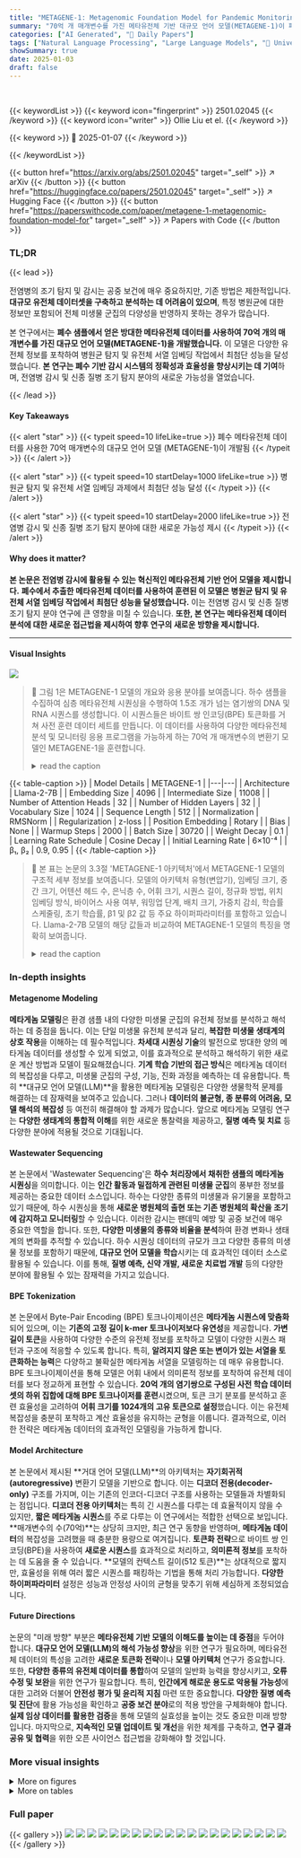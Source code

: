 ```yaml
---
title: "METAGENE-1: Metagenomic Foundation Model for Pandemic Monitoring"
summary: "70억 개 매개변수를 가진 메타유전체 기반 대규모 언어 모델(METAGENE-1)이 폐수 데이터로 훈련되어 병원균 탐지 및 유전체 서열 임베딩 작업에서 최첨단 성능을 달성했습니다."
categories: ["AI Generated", "🤗 Daily Papers"]
tags: ["Natural Language Processing", "Large Language Models", "🏢 University of Southern California",]
showSummary: true
date: 2025-01-03
draft: false
---
```


<br>

{{< keywordList >}}
{{< keyword icon="fingerprint" >}} 2501.02045 {{< /keyword >}}
{{< keyword icon="writer" >}} Ollie Liu et el. {{< /keyword >}}
 
{{< keyword >}} 🤗 2025-01-07 {{< /keyword >}}
 
{{< /keywordList >}}

{{< button href="https://arxiv.org/abs/2501.02045" target="_self" >}}
↗ arXiv
{{< /button >}}
{{< button href="https://huggingface.co/papers/2501.02045" target="_self" >}}
↗ Hugging Face
{{< /button >}}
{{< button href="https://paperswithcode.com/paper/metagene-1-metagenomic-foundation-model-for" target="_self" >}}
↗ Papers with Code
{{< /button >}}




### TL;DR


{{< lead >}}

전염병의 조기 탐지 및 감시는 공중 보건에 매우 중요하지만, 기존 방법은 제한적입니다. **대규모 유전체 데이터셋을 구축하고 분석하는 데 어려움이 있으며**, 특정 병원균에 대한 정보만 포함되어 전체 미생물 군집의 다양성을 반영하지 못하는 경우가 많습니다.



본 연구에서는 **폐수 샘플에서 얻은 방대한 메타유전체 데이터를 사용하여 70억 개의 매개변수를 가진 대규모 언어 모델(METAGENE-1)을 개발했습니다.** 이 모델은 다양한 유전체 정보를 포착하여 병원균 탐지 및 유전체 서열 임베딩 작업에서 최첨단 성능을 달성했습니다.  **본 연구는 폐수 기반 감시 시스템의 정확성과 효율성을 향상시키는 데 기여**하며, 전염병 감시 및 신종 질병 조기 탐지 분야의 새로운 가능성을 열었습니다.

{{< /lead >}}


#### Key Takeaways

{{< alert "star" >}}
{{< typeit speed=10 lifeLike=true >}} 폐수 메타유전체 데이터를 사용한 70억 매개변수의 대규모 언어 모델 (METAGENE-1)이 개발됨 {{< /typeit >}}
{{< /alert >}}

{{< alert "star" >}}
{{< typeit speed=10 startDelay=1000 lifeLike=true >}} 병원균 탐지 및 유전체 서열 임베딩 과제에서 최첨단 성능 달성 {{< /typeit >}}
{{< /alert >}}

{{< alert "star" >}}
{{< typeit speed=10 startDelay=2000 lifeLike=true >}} 전염병 감시 및 신종 질병 조기 탐지 분야에 대한 새로운 가능성 제시 {{< /typeit >}}
{{< /alert >}}

#### Why does it matter?
**본 논문은 전염병 감시에 활용될 수 있는 혁신적인 메타유전체 기반 언어 모델을 제시합니다.**  **폐수에서 추출한 메타유전체 데이터를 사용하여 훈련된 이 모델은 병원균 탐지 및 유전체 서열 임베딩 작업에서 최첨단 성능을 달성했습니다.** 이는 전염병 감시 및 신종 질병 조기 탐지 분야 연구에 큰 영향을 미칠 수 있습니다. **또한, 본 연구는 메타유전체 데이터 분석에 대한 새로운 접근법을 제시하여 향후 연구의 새로운 방향을 제시합니다.**

------
#### Visual Insights



![](https://arxiv.org/html/2501.02045/x2.png)

> 🔼 그림 1은 METAGENE-1 모델의 개요와 응용 분야를 보여줍니다. 하수 샘플을 수집하여 심층 메타유전체 시퀀싱을 수행하여 1.5조 개가 넘는 염기쌍의 DNA 및 RNA 시퀀스를 생성합니다. 이 시퀀스들은 바이트 쌍 인코딩(BPE) 토큰화를 거쳐 사전 훈련 데이터 세트를 만듭니다. 이 데이터를 사용하여 다양한 메타유전체 분석 및 모니터링 응용 프로그램을 가능하게 하는 70억 개 매개변수의 변환기 모델인 METAGENE-1을 훈련합니다.
> <details>
> <summary>read the caption</summary>
> Figure 1:  Overview of METAGENE-1 and applications. Wastewater samples are collected and undergo deep metagenomic sequencing to generate DNA and RNA sequences totaling over 1.5 trillion base pairs. These sequences are tokenized using byte-pair encoding (BPE) to create the pretraining dataset. The data is used to train METAGENE-1, a 7B-parameter transformer model that enables a wide range of metagenomic analysis and monitoring applications.
> </details>





{{< table-caption >}}
| Model Details | METAGENE-1 | 
|---|---| 
| Architecture | Llama-2-7B | 
| Embedding Size | 4096 | 
| Intermediate Size | 11008 | 
| Number of Attention Heads | 32 | 
| Number of Hidden Layers | 32 | 
| Vocabulary Size | 1024 | 
| Sequence Length | 512 | 
| Normalization | RMSNorm | 
| Regularization | z-loss | 
| Position Embedding | Rotary | 
| Bias | None | 
| Warmup Steps | 2000 | 
| Batch Size | 30720 | 
| Weight Decay | 0.1 | 
| Learning Rate Schedule | Cosine Decay | 
| Initial Learning Rate | 6×10⁻⁴ | 
| β₁, β₂ | 0.9, 0.95 | {{< /table-caption >}}

> 🔼 본 표는 논문의 3.3절 'METAGENE-1 아키텍처'에서 METAGENE-1 모델의 구조적 세부 정보를 보여줍니다.  모델의 아키텍처 유형(변압기), 임베딩 크기, 중간 크기, 어텐션 헤드 수, 은닉층 수, 어휘 크기, 시퀀스 길이, 정규화 방법, 위치 임베딩 방식, 바이어스 사용 여부, 워밍업 단계, 배치 크기, 가중치 감쇠, 학습률 스케줄링, 초기 학습률, β1 및 β2 값 등 주요 하이퍼파라미터를 포함하고 있습니다.  Llama-2-7B 모델의 해당 값들과 비교하여 METAGENE-1 모델의 특징을 명확히 보여줍니다.
> <details>
> <summary>read the caption</summary>
> Table 1: METAGENE-1 architecture details.
> </details>





### In-depth insights


#### Metagenome Modeling
**메타게놈 모델링**은 환경 샘플 내의 다양한 미생물 군집의 유전체 정보를 분석하고 해석하는 데 중점을 둡니다. 이는 단일 미생물 유전체 분석과 달리, **복잡한 미생물 생태계의 상호 작용**을 이해하는 데 필수적입니다.  **차세대 시퀀싱 기술**의 발전으로 방대한 양의 메타게놈 데이터를 생성할 수 있게 되었고, 이를 효과적으로 분석하고 해석하기 위한 새로운 계산 방법과 모델이 필요해졌습니다.  **기계 학습 기반의 접근 방식**은 메타게놈 데이터의 복잡성을 다루고, 미생물 군집의 구성, 기능, 진화 과정을 예측하는 데 유용합니다.  특히 **대규모 언어 모델(LLM)**을 활용한 메타게놈 모델링은 다양한 생물학적 문제를 해결하는 데 잠재력을 보여주고 있습니다. 그러나 **데이터의 불균형, 종 분류의 어려움, 모델 해석의 복잡성** 등 여전히 해결해야 할 과제가 많습니다. 앞으로 메타게놈 모델링 연구는 **다양한 생태계의 통합적 이해**를 위한 새로운 통찰력을 제공하고, **질병 예측 및 치료** 등 다양한 분야에 적용될 것으로 기대됩니다.

#### Wastewater Sequencing
본 논문에서 'Wastewater Sequencing'은 **하수 처리장에서 채취한 샘플의 메타게놈 시퀀싱**을 의미합니다. 이는 **인간 활동과 밀접하게 관련된 미생물 군집**의 풍부한 정보를 제공하는 중요한 데이터 소스입니다. 하수는 다양한 종류의 미생물과 유기물을 포함하고 있기 때문에, 하수 시퀀싱을 통해 **새로운 병원체의 출현 또는 기존 병원체의 확산을 조기에 감지하고 모니터링**할 수 있습니다. 이러한 감시는 팬데믹 예방 및 공중 보건에 매우 중요한 역할을 합니다. 또한, **다양한 미생물의 종류와 비율을 분석**하여 환경 변화나 생태계의 변화를 추적할 수 있습니다. 하수 시퀀싱 데이터의 규모가 크고 다양한 종류의 미생물 정보를 포함하기 때문에,  **대규모 언어 모델을 학습**시키는 데 효과적인 데이터 소스로 활용될 수 있습니다. 이를 통해, **질병 예측, 신약 개발, 새로운 치료법 개발** 등의 다양한 분야에 활용될 수 있는 잠재력을 가지고 있습니다.

#### BPE Tokenization
본 논문에서 Byte-Pair Encoding (BPE) 토크나이제이션은 **메타게놈 시퀀스에 맞춤화**되어 있으며, 이는 **기존의 고정 길이 k-mer 토크나이저보다 유연성**을 제공합니다. **가변 길이 토큰**을 사용하여 다양한 수준의 유전체 정보를 포착하고 모델이 다양한 시퀀스 패턴과 구조에 적응할 수 있도록 합니다. 특히, **알려지지 않은 또는 변이가 있는 서열을 토큰화하는 능력**은 다양하고 불확실한 메타게놈 서열을 모델링하는 데 매우 유용합니다. BPE 토크나이제이션을 통해 모델은 어휘 내에서 의미론적 정보를 포착하여 유전체 데이터를 보다 정교하게 표현할 수 있습니다.  **20억 개의 염기쌍으로 구성된 사전 학습 데이터셋의 하위 집합에 대해 BPE 토크나이저를 훈련**시켰으며, 토큰 크기 분포를 분석하고 훈련 효율성을 고려하여 **어휘 크기를 1024개의 고유 토큰으로 설정**했습니다. 이는 유전체 복잡성을 충분히 포착하고 계산 효율성을 유지하는 균형을 이룹니다.  결과적으로, 이러한 전략은 메타게놈 데이터의 효과적인 모델링을 가능하게 합니다.

#### Model Architecture
본 논문에서 제시된 **거대 언어 모델(LLM)**의 아키텍처는 **자기회귀적(autoregressive)** 변환기 모델을 기반으로 합니다.  이는 **디코더 전용(decoder-only)** 구조를 가지며, 이는 기존의 인코더-디코더 구조를 사용하는 모델들과 차별화되는 점입니다.  **디코더 전용 아키텍처**는 특히 긴 시퀀스를 다루는 데 효율적이지 않을 수 있지만, **짧은 메타게놈 시퀀스**를 주로 다루는 이 연구에서는 적합한 선택으로 보입니다.  **매개변수의 수(70억)**는 상당히 크지만, 최근 연구 동향을 반영하며, **메타게놈 데이터**의 복잡성을 고려했을 때 충분한 용량으로 여겨집니다.  **토큰화 전략**으로 바이트 쌍 인코딩(BPE)을 사용하여 **새로운 시퀀스**를 효과적으로 처리하고, **의미론적 정보**를 포착하는 데 도움을 줄 수 있습니다.  **모델의 컨텍스트 길이(512 토큰)**는 상대적으로 짧지만, 효율성을 위해 여러 짧은 시퀀스를 패킹하는 기법을 통해 처리 가능합니다.  **다양한 하이퍼파라미터** 설정은 성능과 안정성 사이의 균형을 맞추기 위해 세심하게 조정되었습니다.

#### Future Directions
논문의 "미래 방향" 부분은 **메타유전체 기반 모델의 이해도를 높이는 데 중점**을 두어야 합니다.  **대규모 언어 모델(LLM)의 해석 가능성 향상**을 위한 연구가 필요하며, 메타유전체 데이터의 특성을 고려한 **새로운 토큰화 전략**이나 **모델 아키텍처** 연구가 중요합니다. 또한, **다양한 종류의 유전체 데이터를 통합**하여 모델의 일반화 능력을 향상시키고, **오류 수정 및 보완**을 위한 연구가 필요합니다. 특히, **인간에게 해로운 용도로 악용될 가능성**에 대한 고려와 더불어 **안전성 평가 및 윤리적 지침** 마련 또한 중요합니다.  **다양한 질병 예측 및 진단**에 활용 가능성을 확인하고 **공중 보건 분야**로의 적용 방안을 구체화해야 합니다.  **실제 임상 데이터를 활용한 검증**을 통해 모델의 실효성을 높이는 것도 중요한 미래 방향입니다. 마지막으로, **지속적인 모델 업데이트 및 개선**을 위한 체계를 구축하고, **연구 결과 공유 및 협력**을 위한 오픈 사이언스 접근법을 강화해야 할 것입니다.


### More visual insights

<details>
<summary>More on figures
</summary>


![](https://arxiv.org/html/2501.02045/x3.png)

> 🔼 그림 2는 메타게놈 데이터 수집 및 모델 사전 훈련을 위한 시퀀싱 파이프라인의 개요를 보여줍니다. 먼저 (왼쪽) 하수를 수집하고, 이는 수만 종의 다양한 구성 유기체(중앙)로부터 유래한 게놈 조각을 포함합니다. 이러한 샘플은 고처리량 메타게놈 시퀀싱을 거쳐 수백만 개의 쌍으로 된 판독값(오른쪽)을 생성하며, 각 판독값은 수백 개의 염기쌍으로 구성됩니다. 최종 데이터셋은 모델 사전 훈련에 사용된 1.5조 개 이상의 염기쌍의 메타게놈 시퀀스로 구성됩니다.
> <details>
> <summary>read the caption</summary>
> Figure 2: Overview of the metagenomic data collection and sequencing pipeline for model pretraining. The process begins with the collection of wastewater (left), which contains genomic fragments from a diverse collection (e.g., tens of thousands) of constituent organisms (center). These samples are processed via high-throughput metagenomic sequencing to produce millions of paired-end reads (right), each consisting of hundreds of base pairs. The complete dataset comprises over 1.5 trillion base pairs of metagenomic sequences used for model pretraining.
> </details>



![](https://arxiv.org/html/2501.02045/extracted/6108967/figures/pretraining-data-snapshot.png)

> 🔼 그림 3은 METAGENE-1 사전 훈련 데이터셋의 메타게놈 구성을 보여줍니다. Kraken 2 소프트웨어를 사용하여 시퀀스 분류를 수행하고 Krona를 사용하여 시각화했습니다. 그림은 박테리아, 진핵생물, 바이러스 및 분류되지 않은 또는 알 수 없는 기원의 읽기 비율을 보여주는 원형 차트를 사용합니다. 그림 7에서는 더 자세한 내용을 확인할 수 있습니다.
> <details>
> <summary>read the caption</summary>
> Figure 3: Metagenomic composition of the METAGENE-1 pretraining dataset, estimated via Kraken 2 (Wood et al., 2019) sequence classification, and visualized via Krona (Ondov et al., 2011). See Figure 7 for a more-detailed view.
> </details>



![](https://arxiv.org/html/2501.02045/x4.png)

> 🔼 그림 4는 메타게놈 데이터셋을 사용하여 사전 훈련하는 동안 z-loss 값의 변화를 보여줍니다. z-loss는 모델 훈련의 안정성을 평가하는 지표로, 훈련 과정에서 손실 값의 급격한 변동이나 발산을 감지하는 데 도움이 됩니다. 이 그래프를 통해 모델의 훈련 안정성을 시각적으로 확인하고, 훈련 과정 중 발생할 수 있는 문제점들을 조기에 파악하여 해결할 수 있습니다. 즉, 그래프에서 z-loss 값이 안정적으로 유지되는 것은 모델 훈련이 안정적으로 진행되고 있음을 의미하며, 반대로 z-loss 값이 급격하게 변동하거나 발산하는 경우 모델 훈련에 문제가 발생했음을 의미합니다.
> <details>
> <summary>read the caption</summary>
> Figure 4: We show z𝑧zitalic_z-loss during pretraining, which aids and gives an indicator of stability.
> </details>



![](https://arxiv.org/html/2501.02045/x7.png)

> 🔼 그림 5는 METAGENE-1의 사전 훈련 중 손실 곡선을 보여줍니다. 왼쪽에는 1.5조 베이스 쌍의 사전 훈련 데이터셋에 대한 한 에포크의 훈련 손실을, 오른쪽에는 분리된 메타게놈 샘플에 대한 검증 손실을 보여줍니다. 훈련 곡선에서 훈련 과정에서 약간의 체계적인 진동이 발생하는데, 이는 효율성을 위해 구현된 의사 랜덤 데이터 셔플링 때문입니다. 그러나 이러한 진동은 검증 손실 곡선에는 나타나지 않습니다.
> <details>
> <summary>read the caption</summary>
> Figure 5: METAGENE-1 loss curves during pretraining. We show training loss (left), and validation loss on a held out metagenomic sample (right).
> </details>



![](https://arxiv.org/html/2501.02045/x8.png)

> 🔼 그림 6은 METAGENE-1 모델이 생성한 길이 정규화된 교차 엔트로피 손실의 분포를 다양한 데이터셋에 걸쳐 보여줍니다.  각 데이터셋(메타유전체, 랜덤, 인간, 마우스)에 대한 손실 분포를 히스토그램으로 나타내어, 각 데이터 유형의 분포 차이를 시각적으로 비교하고 있습니다. 이를 통해 각 데이터셋에 대한 모델의 성능과 예측의 신뢰도를 간접적으로 비교할 수 있습니다.  데이터셋의 특성에 따라 손실 분포가 어떻게 달라지는지 보여주는 것이 그림의 주요 목적입니다.
> <details>
> <summary>read the caption</summary>
> Figure 6: Distribution of the length-normalized cross entropy loss across all datasets, given by METAGENE-1.
> </details>



</details>




<details>
<summary>More on tables
</summary>


{{< table-caption >}}
| ** ** | **DNABERT-2** | **DNABERT-S** | **NT-2.5b-Multi** | **NT-2.5b-1000g** | **METAGENE-1** |
|---|---|---|---|---|---| 
| **Pathogen-Detect (avg.)** | 87.92 | 87.02 | 82.43 | 79.02 | **92.96** |
| **Pathogen-Detect-1** | 86.73 | 85.43 | 83.80 | 77.52 | **92.14** |
| **Pathogen-Detect-2** | 86.90 | 85.23 | 83.53 | 80.38 | **90.91** |
| **Pathogen-Detect-3** | 88.30 | 89.01 | 82.48 | 79.83 | **93.70** |
| **Pathogen-Detect-4** | 89.77 | 88.41 | 79.91 | 78.37 | **95.10** |{{< /table-caption >}}
> 🔼 표 2는 본 논문의 5.2절에서 자세히 설명하는 병원균 탐지 벤치마크 결과를 보여줍니다. 모든 평가에 사용된 지표는 MCC(Matthews Correlation Coefficient)이며, 표의 머리글 행에는 매크로 평균 성능 지표가 요약되어 있습니다.  본 표는 네 가지 서로 다른 샘플링 데이터 세트(PATHOGEN-DETECT-1~4)에 대해 네 가지 다른 모델 (DNABERT-2, DNABERT-S, NT-2.5b-Multi, NT-2.5b-1000g)과 METAGENE-1의 성능을 비교하여 보여줍니다. 각 데이터 세트는 인간 병원균과 비병원균으로 구성되며, 모델은 이진 분류 작업을 수행합니다. 결과는 각 모델의 MCC 점수를 보여주며, METAGENE-1이 다른 모델들에 비해 상당히 높은 성능을 보임을 알 수 있습니다.
> <details>
> <summary>read the caption</summary>
> Table 2: Results on the Pathogen Detection benchmark. The metric used for all evaluations is MCC. The header row reports macro-averaged performance metrics. See Section 5.2 for details.
> </details>

{{< table-caption >}}
| Model | Human-Virus (avg.) | Human-Virus-1 | Human-Virus-2 | Human-Virus-3 | Human-Virus-4 | HMPD (avg.) | HMPD-single | HMPD-disease | HMPD-sex | HMPD-source | HVR (avg.) | HVR-p2p | HVR-s2s-align | HVR-s2s-small | HVR-s2s-tiny | HMPR (avg.) | HMPR-p2p | HMPR-s2s-align | HMPR-s2s-small | HMPR-s2s-tiny | Global Average |
|---|---|---|---|---|---|---|---|---|---|---|---|---|---|---|---|---|---|---|---|---|---|---|
| **DNABERT-2** | 0.564 | 0.594 | 0.507 | 0.606 | 0.550 | 0.397 | 0.292 | 0.480 | 0.366 | 0.451 | 0.479 | 0.548 | 0.243 | 0.373 | 0.753 | 0.347 | 0.566 | 0.127 | 0.419 | 0.274 | 0.475 |
| **DNABERT-S** | 0.570 | 0.605 | 0.510 | 0.612 | 0.551 | 0.403 | 0.293 | 0.486 | 0.367 | 0.465 | 0.479 | 0.550 | 0.241 | 0.372 | 0.753 | 0.351 | 0.580 | 0.129 | 0.421 | 0.274 | 0.479 |
| **NT-2.5b-Multi** | 0.675 | 0.671 | 0.652 | 0.758 | 0.620 | 0.449 | 0.285 | 0.498 | 0.487 | 0.523 | 0.546 | 0.559 | 0.266 | 0.357 | 1.000 | 0.348 | 0.471 | 0.144 | 0.443 | 0.332 | 0.525 |
| **NT-2.5b-1000g** | 0.710 | 0.721 | 0.624 | 0.740 | 0.755 | 0.451 | 0.292 | 0.489 | 0.476 | 0.545 | 0.524 | 0.650 | 0.293 | 0.371 | 0.782 | 0.403 | 0.543 | 0.219 | 0.459 | 0.391 | 0.545 |
| **METAGENE-1** | **0.775** | **0.828** | **0.742** | **0.835** | **0.697** | **0.465** | **0.297** | **0.542** | **0.495** | **0.526** | **0.550** | **0.466** | **0.267** | **0.467** | **1.000** | **0.476** | **0.479** | **0.140** | **0.432** | **0.855** | **0.590** |{{< /table-caption >}}
> 🔼 표 3은 본 논문의 5.3절에서 자세히 설명하는 유전체 임베딩(Gene-MTEB) 벤치마크에 대한 결과를 보여줍니다.  각 모델의 성능을 다양한 유전체 관련 작업(예: 인간 바이러스 식별, 질병 예측, 성별/출처 예측)에서 평가하여, METAGENE-1 모델의 유전체 정보 표현 능력을 다른 기존 모델들과 비교 분석합니다.  정확도와 V-측정값(클러스터링 작업)을 사용하여 모델의 성능을 측정했습니다.
> <details>
> <summary>read the caption</summary>
> Table 3: Results on the Genomic Embedding (Gene-MTEB) benchmark. See Section 5.3 for details.
> </details>

{{< table-caption >}}
|       | CNN | HyenaDNA | DNABERT | NT-2.5B-Multi | DNABERT-2 | METAGENE-1 |
| :---- | :-: | :-: | :-: | :-: | :-: | :-: |
| **TF-Mouse (avg.)** | 45.3 | 51.0 | 57.7 | 67.0 | 68.0 | **71.4** |
| **0** | 31.1 | 35.6 | 42.3 | **63.3** | 56.8 | 61.5 |
| **1** | 59.7 | 80.5 | 79.1 | 83.8 | **84.8** | 83.7 |
| **2** | 63.2 | 65.3 | 69.9 | 71.5 | 79.3 | **83.0** |
| **3** | 45.5 | 54.2 | 55.4 | 69.4 | 66.5 | **82.2** |
| **4** | 27.2 | 19.2 | 42.0 | 47.1 | **52.7** | 46.6 |
| **TF-Human (avg.)** | 50.7 | 56.0 | 64.4 | 62.6 | **70.1** | 68.3 |
| **0** | 54.0 | 62.3 | 68.0 | 66.6 | **72.0** | 68.9 |
| **1** | 63.2 | 67.9 | 70.9 | 66.6 | **76.1** | 70.8 |
| **2** | 45.2 | 46.9 | 60.5 | 58.7 | **66.5** | 65.9 |
| **3** | 29.8 | 41.8 | 53.0 | 51.7 | **58.5** | 58.1 |
| **4** | 61.5 | 61.2 | 69.8 | 69.3 | 77.4 | **77.9** |
| **EMP (avg.)** | 37.6 | 44.9 | 49.5 | 58.1 | 56.0 | **66.0** |
| **H3** | 61.5 | 67.2 | 74.2 | 78.8 | 78.3 | **80.2** |
| **H3K14ac** | 29.7 | 32.0 | 42.1 | 56.2 | 52.6 | **64.9** |
| **H3K36me3** | 38.6 | 48.3 | 48.5 | 62.0 | 56.9 | **66.7** |
| **H3K4me1** | 26.1 | 35.8 | 43.0 | 55.3 | 50.5 | **55.3** |
| **H3K4me2** | 25.8 | 25.8 | 31.3 | 36.5 | 31.1 | **51.2** |
| **H3K4me3** | 20.5 | 23.1 | 28.9 | 40.3 | 36.3 | **58.5** |
| **H3K79me3** | 46.3 | 54.1 | 60.1 | 64.7 | 67.4 | **73.0** |
| **H3K9ac** | 40.0 | 50.8 | 50.5 | 56.0 | 55.6 | **65.5** |
| **H4** | 62.3 | 73.7 | 78.3 | 81.7 | 80.7 | **82.7** |
| **H4ac** | 25.5 | 38.4 | 38.6 | 49.1 | 50.4 | **61.7** |
| **PD (avg.)** | 77.1 | 35.0 | 84.6 | **88.1** | 84.2 | 82.3 |
| **All** | 75.8 | 47.4 | 90.4 | **91.0** | 86.8 | 86.0 |
| **No-TATA** | 85.1 | 52.2 | 93.6 | 94.0 | **94.3** | 93.7 |
| **TATA** | 70.3 | 5.3 | 69.8 | **79.4** | 71.6 | 67.4 |
| **CPD (avg.)** | 62.5 | 48.4 | **73.0** | 71.6 | 70.5 | 69.9 |
| **All** | 58.1 | 37.0 | **70.9** | 70.3 | 69.4 | 66.4 |
| **No-TATA** | 60.1 | 35.4 | 69.8 | **71.6** | 68.0 | 68.3 |
| **TATA** | 69.3 | 72.9 | **78.2** | 73.0 | 74.2 | 75.1 |
| **SSD** | 76.8 | 72.7 | 84.1 | **89.3** | 85.0 | 87.8 |
| **COVID** | 22.2 | 23.3 | 62.2 | **73.0** | 71.9 | 72.5 |
| **Global Win %** | 0.0 | 0.0 | 7.1 | 21.4 | 25.0 | **46.4** |{{< /table-caption >}}
> 🔼 표 4는 Genome Understanding Evaluation (GUE) 벤치마크에 대한 결과를 보여줍니다. METAGENE-1 이외의 결과는 Zhou et al.(2023)의 연구에서 가져왔습니다. 모든 평가에 사용된 지표는 MCC이지만, COVID 작업에는 F1 점수를 사용했습니다. 머리글 행은 매크로 평균 성능 지표를 보고하며, 마지막 행은 Global Win %를 보여줍니다. Global Win %는 관련 지표에서 특정 방법이 최고 점수를 달성한 작업의 비율입니다.
> <details>
> <summary>read the caption</summary>
> Table 4: Results on the Genome Understanding Evaluation (GUE) benchmark. Non-METAGENE-1 results are adapted from Zhou et al. (2023). The metric used for all evaluations is MCC, except for the COVID task, which uses F1 score. The header rows report macro-averaged performance metrics. The final row shows Global Win %, i.e., the percentage of tasks in which a given method achieves top score under the associated metric.
> </details>

{{< table-caption >}}
| Group | F1 | Loss (Std. Err) | Tokenized Seq Len (Std. Dev) |
|---|---|---|---| 
| **Metagenomics** | - | 1.24 (1.31) | 24.91 (3.35) |
| **Random** | 0.91 | 5.83 (0.29) | 27.16 (1.32) |
| **Human** | 0.94 | 5.22 (0.22) | 27.29 (1.33) |
| **Mouse** | 0.91 | 5.38 (0.54) | 27.2 (1.34) |{{< /table-caption >}}
> 🔼 표 5는 메타게놈 시퀀스와 다른 데이터 소스 간의 이상 탐지 성능을 보여줍니다. 메타게놈, 무작위, 인간, 마우스 데이터 세트의 길이 정규화된 교차 엔트로피 손실과 토큰화된 시퀀스 길이를 비교하여 OOD(Out-of-Distribution) 탐지 성능을 평가합니다. F1 점수와 손실 값을 통해 메타게놈 시퀀스와 다른 데이터 소스 간의 차이를 정량적으로 보여줍니다.
> <details>
> <summary>read the caption</summary>
> Table 5: OOD detection performance between metagenomics sequences and other data sources.
> </details>

{{< table-caption >}}
| Model | Setting |
|---|---| 
| DNABERT-<span class="ltx_Math">⋆</span> | Full Model |
| NT-<span class="ltx_Math">⋆</span> | LoRA |
| METAGENE-1 | LoRA |
| LoRA Modules | query, key, value, dense |
| LoRA Rank | 8 |
| LoRA <span class="ltx_Math">α</span> | 16 |
| LoRA Dropout | 0.1 |
| Optimizer | AdamW |
| Optimizer Momentum | <span class="ltx_Math">β<sub>1</sub></span>, <span class="ltx_Math">β<sub>2</sub></span> = 0.9, 0.999 |
| Learning Rate | 1e-4<sup>Λ</sup> |
| LR Scheduler | Linear Warmup + Constant LR |
| Warmup Steps | 50 |
| Weight Decay | 0.01 |
| Denominator <span class="ltx_Math">ϵ</span> | 1e-8 |
| Precision | BF16-mixed |
| Batch Size | 32 |
| Epochs | 10 |
| Hardware | NVIDIA A100 80GB |{{< /table-caption >}}
> 🔼 표 6은 병원균 탐지 미세 조정 실험을 위한 초매개변수 설정을 보여줍니다. DNABERT-S의 경우 학습 과정에서 명확한 진동 현상이 관찰되어 학습률을 절반으로 줄였습니다 (5e-5). 표에는 모델 아키텍처(전체 모델 또는 LoRA), LoRA 모듈(쿼리, 키, 값, 조밀), LoRA 계층(8), LoRA 알파(16), LoRA 드롭아웃(0.1), 최적화기(AdamW), 최적화기 모멘텀(β1, β2 = 0.9, 0.999), 학습률(1e-4), 학습률 스케줄러(선형 워밍업 + 상수 LR), 워밍업 단계(50), 가중치 감쇠(0.01), 분모 입실론(1e-8), 정밀도(BF16 혼합), 배치 크기(32), 에폭(10), 하드웨어(NVIDIA A100 80GB) 등의 정보가 포함되어 있습니다.
> <details>
> <summary>read the caption</summary>
> Table 6: Hyperparameter settings for the Pathogen Detection fine-tuning experiments. ΛΛ\Lambdaroman_Λ: for DNABERT-S, we halve the learning to 5e-5 as we observe clear oscillation behavior in the training loss.
> </details>

{{< table-caption >}}
| LoRA Modules | query, key, value, dense<sup>Λ</sup> | 
|---|---| 
| LoRA Rank | 8 | 
| LoRA α | 16 | 
| LoRA Dropout | 0.1 | 
| Optimizer | AdamW | 
| Optimizer Momentum (β<sub>1</sub>, β<sub>2</sub>) | 0.9, 0.999 | 
| Learning Rate | {1e-4 
⋯ 1e-3}<sup>Ω</sup> | 
| LR Scheduler | Linear Warmup + Constant LR | 
| Warmup Steps | 50 | 
| Weight Decay | 0.01 | 
| Denominator ϵ | 1e-8 | 
| Precision | BF16-mixed | 
| Batch Size | 32 | 
| Epochs | 10 | 
| Hardware | NVIDIA A100 80GB |{{< /table-caption >}}
> 🔼 표 7은 GUE 미세 조정 실험에 사용된 하이퍼파라미터 설정을 보여줍니다.  LoRA는 query-value 또는 query-key-value-dense 모듈에 적용됩니다. 학습률은 1e-4, 2e-4, ..., 1e-3의 균등 간격 그리드에서 조정됩니다. 모든 하이퍼파라미터는 검증 세트의 성능에 따라 선택됩니다.  즉,  다양한 하이퍼파라미터들을 시도해보고 검증 세트에서 가장 좋은 성능을 내는 설정을 최종적으로 선택했다는 의미입니다.  표에는 LoRA 모듈의 종류, 차수, 알파값, 드롭아웃 비율, 최적화 알고리즘, 모멘텀, 학습률, 학습률 스케줄러, 웜업 단계, 가중치 감소, 분모 에프실론, 정밀도, 배치 크기, 에폭, 하드웨어 등이 포함되어 있습니다.
> <details>
> <summary>read the caption</summary>
> Table 7: Hyperparameter settings for the GUE fine-tuning experiments. ΛΛ\Lambdaroman_Λ: LoRA is applied to query-value or query-key-value-dense modules. ΩΩ\Omegaroman_Ω: learning rates are tuned over a equally-spaced grid of 1e-4, 2e-4, ⋯⋯\cdots⋯, 1e-3. All hyperparameters are selected according to performances on validation sets.
> </details>

</details>




### Full paper

{{< gallery >}}
<img src="paper_images/1.png" class="grid-w50 md:grid-w33 xl:grid-w25" />
<img src="paper_images/2.png" class="grid-w50 md:grid-w33 xl:grid-w25" />
<img src="paper_images/3.png" class="grid-w50 md:grid-w33 xl:grid-w25" />
<img src="paper_images/4.png" class="grid-w50 md:grid-w33 xl:grid-w25" />
<img src="paper_images/5.png" class="grid-w50 md:grid-w33 xl:grid-w25" />
<img src="paper_images/6.png" class="grid-w50 md:grid-w33 xl:grid-w25" />
<img src="paper_images/7.png" class="grid-w50 md:grid-w33 xl:grid-w25" />
<img src="paper_images/8.png" class="grid-w50 md:grid-w33 xl:grid-w25" />
<img src="paper_images/9.png" class="grid-w50 md:grid-w33 xl:grid-w25" />
<img src="paper_images/10.png" class="grid-w50 md:grid-w33 xl:grid-w25" />
<img src="paper_images/11.png" class="grid-w50 md:grid-w33 xl:grid-w25" />
<img src="paper_images/12.png" class="grid-w50 md:grid-w33 xl:grid-w25" />
<img src="paper_images/13.png" class="grid-w50 md:grid-w33 xl:grid-w25" />
<img src="paper_images/14.png" class="grid-w50 md:grid-w33 xl:grid-w25" />
<img src="paper_images/15.png" class="grid-w50 md:grid-w33 xl:grid-w25" />
<img src="paper_images/16.png" class="grid-w50 md:grid-w33 xl:grid-w25" />
<img src="paper_images/17.png" class="grid-w50 md:grid-w33 xl:grid-w25" />
<img src="paper_images/18.png" class="grid-w50 md:grid-w33 xl:grid-w25" />
<img src="paper_images/19.png" class="grid-w50 md:grid-w33 xl:grid-w25" />
<img src="paper_images/20.png" class="grid-w50 md:grid-w33 xl:grid-w25" />
{{< /gallery >}}